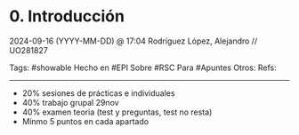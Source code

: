 # 0. Introducción
2024-09-16 (YYYY-MM-DD) @ 17:04
Rodríguez López, Alejandro // UO281827

Tags:
	#showable
	Hecho en #EPI
	Sobre #RSC
	Para #Apuntes
	Otros:
	Refs:
 
<hr>

- 20% sesiones de prácticas e individuales
- 40% trabajo grupal 29nov
- 40% examen teoria (test y preguntas, test no resta)
- Mínmo 5 puntos en cada apartado

